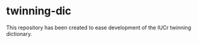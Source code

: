 twinning-dic
============

This repository has been created to ease development of the IUCr twinning dictionary.
